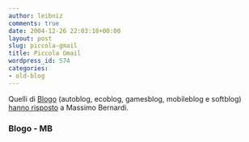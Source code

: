 ```yaml
---
author: leibniz
comments: true
date: 2004-12-26 22:03:18+00:00
layout: post
slug: piccola-gmail
title: Piccola Gmail
wordpress_id: 574
categories:
- old-blog
---
```


Quelli di [Blogo](http://www.blogo.it/) (autoblog, ecoblog, gamesblog, mobileblog e softblog) [hanno risposto](http://massimobernardi.blogs.it/2004/12/22.html#a609) a Massimo Bernardi.




### Blogo - MB






